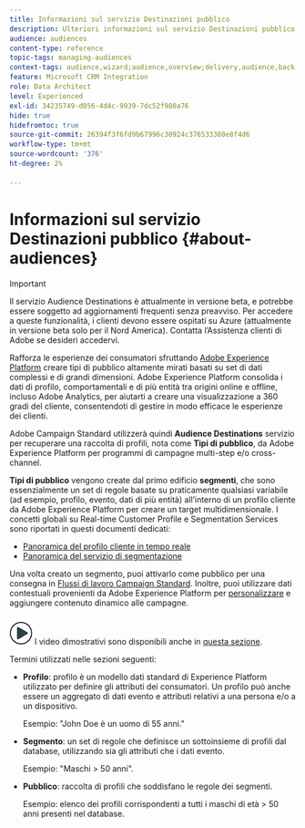 ```yaml
---
title: Informazioni sul servizio Destinazioni pubblico
description: Ulteriori informazioni sul servizio Destinazioni pubblico.
audience: audiences
content-type: reference
topic-tags: managing-audiences
context-tags: audience,wizard;audience,overview;delivery,audience,back
feature: Microsoft CRM Integration
role: Data Architect
level: Experienced
exl-id: 34235749-d056-4d4c-9939-7dc52f980a76
hide: true
hidefromtoc: true
source-git-commit: 26394f3f6fd9b67996c30924c376533380e8f4d6
workflow-type: tm+mt
source-wordcount: '376'
ht-degree: 2%

---
```


# Informazioni sul servizio Destinazioni pubblico {#about-audiences}

>[!IMPORTANT]
>
>Il servizio Audience Destinations è attualmente in versione beta, e potrebbe essere soggetto ad aggiornamenti frequenti senza preavviso. Per accedere a queste funzionalità, i clienti devono essere ospitati su Azure (attualmente in versione beta solo per il Nord America). Contatta l’Assistenza clienti di Adobe se desideri accedervi.

Rafforza le esperienze dei consumatori sfruttando [Adobe Experience Platform](https://experienceleague.adobe.com/docs/experience-platform/landing/home.html) creare tipi di pubblico altamente mirati basati su set di dati complessi e di grandi dimensioni. Adobe Experience Platform consolida i dati di profilo, comportamentali e di più entità tra origini online e offline, incluso Adobe Analytics, per aiutarti a creare una visualizzazione a 360 gradi del cliente, consentendoti di gestire in modo efficace le esperienze dei clienti.

Adobe Campaign Standard utilizzerà quindi **Audience Destinations** servizio per recuperare una raccolta di profili, nota come **Tipi di pubblico**, da Adobe Experience Platform per programmi di campagne multi-step e/o cross-channel.

**Tipi di pubblico** vengono create dal primo edificio **segmenti**, che sono essenzialmente un set di regole basate su praticamente qualsiasi variabile (ad esempio, profilo, evento, dati di più entità) all’interno di un profilo cliente da Adobe Experience Platform per creare un target multidimensionale. I concetti globali su Real-time Customer Profile e Segmentation Services sono riportati in questi documenti dedicati:

* [Panoramica del profilo cliente in tempo reale](https://experienceleague.adobe.com/docs/experience-platform/profile/home.html)
* [Panoramica del servizio di segmentazione](https://experienceleague.adobe.com/docs/experience-platform/segmentation/home.html)

Una volta creato un segmento, puoi attivarlo come pubblico per una consegna in [Flussi di lavoro Campaign Standard](../../integrating/using/aep-targeting-audiences.md). Inoltre, puoi utilizzare dati contestuali provenienti da Adobe Experience Platform per [personalizzare](../../integrating/using/aep-personalizing-campaigns.md) e aggiungere contenuto dinamico alle campagne.

![](assets/do-not-localize/how-to-video.png) I video dimostrativi sono disponibili anche in [questa sezione](https://experienceleague.adobe.com/docs/campaign-learn/campaign-standard-tutorials/profiles-and-audiences/audience-destinations/audience-destinations-overview.html).

Termini utilizzati nelle sezioni seguenti:

* **Profilo**: profilo è un modello dati standard di Experience Platform utilizzato per definire gli attributi dei consumatori. Un profilo può anche essere un aggregato di dati evento e attributi relativi a una persona e/o a un dispositivo.

   Esempio: &quot;John Doe è un uomo di 55 anni.&quot;

* **Segmento**: un set di regole che definisce un sottoinsieme di profili dal database, utilizzando sia gli attributi che i dati evento.

   Esempio: &quot;Maschi > 50 anni&quot;.

* **Pubblico**: raccolta di profili che soddisfano le regole dei segmenti.

   Esempio: elenco dei profili corrispondenti a tutti i maschi di età > 50 anni presenti nel database.

